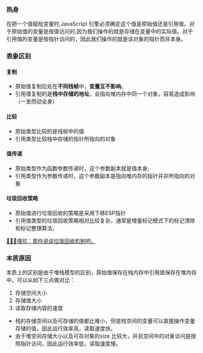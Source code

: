 ### 热身

在把一个值赋给变量时,JavaScript 引擎必须确定这个值是原始值还是引用值。对于原始值的变量是按值访问的,因为我们操作的就是存储在变量中的实际值。对于引用值的变量是按指针访问的，因此我们操作的就是该对象的指针而非本身。

### 表象区别

#### 复制

- 原始值复制后处在**不同栈帧**中，**变量互不影响**。
- 引用值复制的是**栈中存储的地址**，会指向堆内存中同一个对象，容易造成影响（一发而动全身）

#### 比较

- 原始类型比较的是栈帧中的值
- 引用类型比较栈中存储的指针所指向的对象

#### 值传递

- 原始类型作为函数参数传递时，这个参数副本就是值本身;
- 引用类型作为参数传递时，这个参数副本是指向堆内存的指针并非所指向的对象

#### 垃圾回收策略

- 原始值进行垃圾回收的策略是采用下移ESP指针
- 引用值类型的垃圾回收策略相对比较复杂，通常是增量标记模式下的标记清除和标记整理算法。

[🚀🚀🚀埋坑：那你说说垃圾回收机制吧。](demo)

### 本质原因

本质上的区别是由于堆栈模型的区别，原始值保存在栈内存中引用值保存在堆内存中。可以从如下三点做对比：

1. 存储空间大小
2. 存储值大小
3. 读取存储内容的速度

- 栈的存储空间以及可存储的值都比堆小，但是栈空间的变量可以直接操作变量存储的值，因此运行效率高，读取速度快。
- 由于堆空间存储大小以及可存对象的size 比较大，并且空间中的对象访问是按照指针访问，因此运行效率低，读取速度慢。